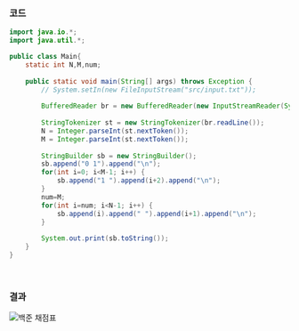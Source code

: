 ### 코드
``` java
import java.io.*;
import java.util.*;

public class Main{
	static int N,M,num;
    
	public static void main(String[] args) throws Exception {
		// System.setIn(new FileInputStream("src/input.txt"));
		
		BufferedReader br = new BufferedReader(new InputStreamReader(System.in));
		
		StringTokenizer st = new StringTokenizer(br.readLine());
		N = Integer.parseInt(st.nextToken());
		M = Integer.parseInt(st.nextToken());
		
		StringBuilder sb = new StringBuilder();
		sb.append("0 1").append("\n");
		for(int i=0; i<M-1; i++) {
			sb.append("1 ").append(i+2).append("\n");
		}
		num=M;
		for(int i=num; i<N-1; i++) {
			sb.append(i).append(" ").append(i+1).append("\n");
		}
		
		System.out.print(sb.toString());
	}
}
```
</br>

### 결과

![백준 채점표](https://github.com/SSAFY-11th-Seoul15/algo-study/assets/74345771/3c769900-2296-4402-858d-64543d15d6a5)

